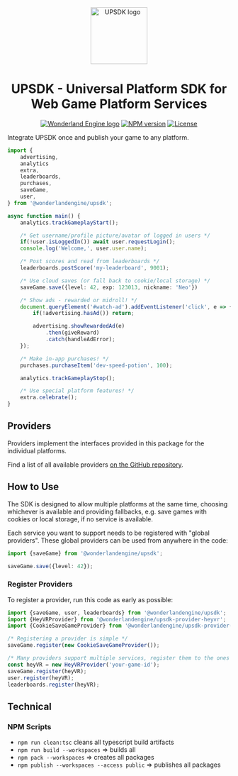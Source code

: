 <div align="center">
  <a href="https://github.com/WonderlandEngine/upsdk/#readme">
    <picture>
      <img alt="UPSDK logo" src="https://wonderlandengine.com/upsdk/upsdk-logo_256.png" height="128">
    </picture>
  </a>
  <h1>UPSDK - Universal Platform SDK for Web Game Platform Services</h1>

<a href="https://wonderlandengine.com"><img alt="Wonderland Engine logo" src="https://img.shields.io/badge/MADE%20BY%20Wonderland%20Engine-2b2b2b.svg"></a>
<a href="https://www.npmjs.com/package/@wonderlandengine/upsdk"><img alt="NPM version" src="https://img.shields.io/npm/v/@wonderlandengine/upsdk.svg"></a>
<a href="https://github.com/WonderlandEngine/upsdk/blob/main/LICENSE"><img alt="License" src="https://img.shields.io/npm/l/@wonderlandengine/upsdk.svg"></a>

</div>

Integrate UPSDK once and publish your game to any platform.

```ts
import {
    advertising,
    analytics
    extra,
    leaderboards,
    purchases,
    saveGame,
    user,
} from '@wonderlandengine/upsdk';

async function main() {
    analytics.trackGameplayStart();

    /* Get username/profile picture/avatar of logged in users */
    if(!user.isLoggedIn()) await user.requestLogin();
    console.log('Welcome,', user.user.name);

    /* Post scores and read from leaderboards */
    leaderboards.postScore('my-leaderboard', 9001);

    /* Use cloud saves (or fall back to cookie/local storage) */
    saveGame.save({level: 42, exp: 123013, nickname: 'Neo'})

    /* Show ads - rewarded or midroll! */
    document.queryElement('#watch-ad').addEventListener('click', e => {
        if(!advertising.hasAd()) return;

        advertising.showRewardedAd(e)
            .then(giveReward)
            .catch(handleAdError);
    });

    /* Make in-app purchases! */
    purchases.purchaseItem('dev-speed-potion', 100);

    analytics.trackGameplayStop();

    /* Use special platform features! */
    extra.celebrate();
}
```

## Providers

Providers implement the interfaces provided in this package for the individual platforms.

Find a list of all available providers [on the GitHub repository](https://github.com/WonderlandEngine/upsdk/#providers).

## How to Use

The SDK is designed to allow multiple platforms at the same time, choosing whichever is available
and providing fallbacks, e.g. save games with cookies or local storage, if no service is available.

Each service you want to support needs to be registered with "global providers".
These global providers can be used from anywhere in the code:

```ts
import {saveGame} from '@wonderlandengine/upsdk';

saveGame.save({level: 42});
```

### Register Providers

To register a provider, run this code as early as possible:

```ts
import {saveGame, user, leaderboards} from '@wonderlandengine/upsdk';
import {HeyVRProvider} from '@wonderlandengine/upsdk-provider-heyvr';
import {CookieSaveGameProvider} from '@wonderlandengine/upsdk-provider-cookie';

/* Registering a provider is simple */
saveGame.register(new CookieSaveGameProvider());

/* Many providers support multiple services, register them to the ones you use: */
const heyVR = new HeyVRProvider('your-game-id');
saveGame.register(heyVR);
user.register(heyVR);
leaderboards.register(heyVR);
```

## Technical

### NPM Scripts

- `npm run clean:tsc` cleans all typescript build artifacts
- `npm run build --workspaces` => builds all
- `npm pack --workspaces` => creates all packages
- `npm publish --workspaces --access public` => publishes all packages
